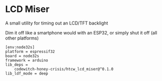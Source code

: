 # LCD Miser

A small utility for timing out an LCD/TFT backlight

Dim it off like a smartphone would with an ESP32, or simply shut it off (all other platforms)

```
[env:node32s]
platform = espressif32
board = node32s
framework = arduino
lib_deps = 
	codewitch-honey-crisis/htcw_lcd_miser@^0.1.0
lib_ldf_mode = deep
```
